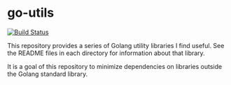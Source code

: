 # go-utils

[![Build Status](https://travis-ci.com/jgoguen/go-utils.svg?branch=master)](https://travis-ci.com/jgoguen/go-utils)

This repository provides a series of Golang utility libraries I find useful. See
the README files in each directory for information about that library.

It is a goal of this repository to minimize dependencies on libraries outside
the Golang standard library.
